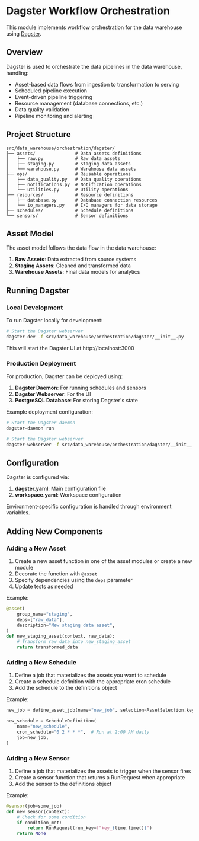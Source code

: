 # Dagster Workflow Orchestration

This module implements workflow orchestration for the data warehouse using [Dagster](https://dagster.io/).

## Overview

Dagster is used to orchestrate the data pipelines in the data warehouse, handling:

- Asset-based data flows from ingestion to transformation to serving
- Scheduled pipeline execution
- Event-driven pipeline triggering
- Resource management (database connections, etc.)
- Data quality validation
- Pipeline monitoring and alerting

## Project Structure

```
src/data_warehouse/orchestration/dagster/
├── assets/               # Data assets definitions
│   ├── raw.py            # Raw data assets
│   ├── staging.py        # Staging data assets
│   └── warehouse.py      # Warehouse data assets
├── ops/                  # Reusable operations
│   ├── data_quality.py   # Data quality operations
│   ├── notifications.py  # Notification operations
│   └── utilities.py      # Utility operations
├── resources/            # Resource definitions
│   ├── database.py       # Database connection resources
│   └── io_managers.py    # I/O managers for data storage
├── schedules/            # Schedule definitions
└── sensors/              # Sensor definitions
```

## Asset Model

The asset model follows the data flow in the data warehouse:

1. **Raw Assets**: Data extracted from source systems
2. **Staging Assets**: Cleaned and transformed data
3. **Warehouse Assets**: Final data models for analytics

## Running Dagster

### Local Development

To run Dagster locally for development:

```bash
# Start the Dagster webserver
dagster dev -f src/data_warehouse/orchestration/dagster/__init__.py
```

This will start the Dagster UI at http://localhost:3000

### Production Deployment

For production, Dagster can be deployed using:

1. **Dagster Daemon**: For running schedules and sensors
2. **Dagster Webserver**: For the UI
3. **PostgreSQL Database**: For storing Dagster's state

Example deployment configuration:

```bash
# Start the Dagster daemon
dagster-daemon run

# Start the Dagster webserver
dagster-webserver -f src/data_warehouse/orchestration/dagster/__init__.py
```

## Configuration

Dagster is configured via:

1. **dagster.yaml**: Main configuration file
2. **workspace.yaml**: Workspace configuration

Environment-specific configuration is handled through environment variables.

## Adding New Components

### Adding a New Asset

1. Create a new asset function in one of the asset modules or create a new module
2. Decorate the function with `@asset`
3. Specify dependencies using the `deps` parameter
4. Update tests as needed

Example:

```python
@asset(
    group_name="staging",
    deps=["raw_data"],
    description="New staging data asset",
)
def new_staging_asset(context, raw_data):
    # Transform raw_data into new_staging_asset
    return transformed_data
```

### Adding a New Schedule

1. Define a job that materializes the assets you want to schedule
2. Create a schedule definition with the appropriate cron schedule
3. Add the schedule to the definitions object

Example:

```python
new_job = define_asset_job(name="new_job", selection=AssetSelection.keys("asset1", "asset2"))

new_schedule = ScheduleDefinition(
    name="new_schedule",
    cron_schedule="0 2 * * *",  # Run at 2:00 AM daily
    job=new_job,
)
```

### Adding a New Sensor

1. Define a job that materializes the assets to trigger when the sensor fires
2. Create a sensor function that returns a RunRequest when appropriate
3. Add the sensor to the definitions object

Example:

```python
@sensor(job=some_job)
def new_sensor(context):
    # Check for some condition
    if condition_met:
        return RunRequest(run_key=f"key_{time.time()}")
    return None
```
